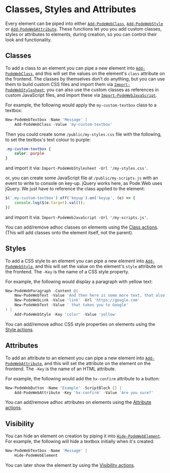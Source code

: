 # Classes, Styles and Attributes

Every element can be piped into either [`Add-PodeWebClass`](../../Functions/Actions/Add-PodeWebClass), [`Add-PodeWebStyle`](../../Functions/Actions/Add-PodeWebStyle) or [`Add-PodeWebAttribute`](../../Functions/Actions/Add-PodeWebAttribute). These functions let you you add custom classes, styles or attributes to elements, during creation, so you can control their look and functionality.

## Classes

To add a class to an element you can pipe a new element into [`Add-PodeWebClass`](../../Functions/Actions/Add-PodeWebClass), and this will set the values on the element's `class` attribute on the frontend. The classes by themselves don't do anything, but you can use them to build custom CSS files and import them via [`Import-PodeWebStylesheet`](../../Functions/Utilities/Import-PodeWebStylesheet); you can also use the custom classes as references in custom JavaScript files, and import these via [`Import-PodeWebJavaScript`](../../Functions/Utilities/Import-PodeWebJavaScript).

For example, the following would apply the `my-custom-textbox` class to a textbox:

```powershell
New-PodeWebTextbox -Name 'Message' |
    Add-PodeWebClass -Value 'my-custom-textbox'
```

Then you could create some `/public/my-styles.css` file with the following, to set the textbox's text colour to purple:

```css
.my-custom-textbox {
    color: purple
}
```

and import it via: `Import-PodeWebStylesheet -Url '/my-styles.css'`.

or, you can create some JavaScript file at `/public/my-scripts.js` with an event to write to console on key-up. jQuery works here, as Pode.Web uses jQuery. We just have to reference the class applied to the element:

```js
$('.my-custom-textbox').off('keyup').on('keyup', (e) => {
    console.log($(e.target).val());
})
```

and import it via: `Import-PodeWebJavaScript -Url '/my-scripts.js'`.

You can add/remove adhoc classes on elements using the [Class actions](../Actions/Elements#classes). (This will add classes onto the element itself, not the parent).

## Styles

To add a CSS style to an element you can pipe a new element into [`Add-PodeWebStyle`](../../Functions/Actions/Add-PodeWebStyle), and this will set the value on the element's `style` attribute on the frontend. The `-Key` is the name of a CSS style property.

For example, the following would display a paragraph with yellow text:

```powershell
New-PodeWebParagraph -Content @(
    New-PodeWebText -Value 'And then here is some more text, that also includes a '
    New-PodeWebLink -Value 'link' -Url 'https://google.com'
    New-PodeWebText -Value ' that takes you to Google'
) |
    Add-PodeWebStyle -Key 'color' -Value 'yellow'
```

You can add/remove adhoc CSS style properties on elements using the [Style actions](../Actions/Elements#styles).

## Attributes

To add an attribute to an element you can pipe a new element into [`Add-PodeWebAttribute`](../../Functions/Actions/Add-PodeWebAttribute), and this will set the attribute on the element on the frontend. The `-Key` is the name of an HTML attribute.

For example, the following would add the `hx-confirm` attribute to a button:

```powershell
New-PodeWebButton -Name 'Example' -ScriptBlock {} |
    Add-PodeWebAttribute -Key 'hx-confirm' -Value 'Are you sure?'
```

You can add/remove adhoc attributes on elements using the [Attribute actions](../Actions/Elements#attributes).

## Visibility

You can hide an element on creation by piping it into [`Hide-PodeWebElement`](../../Functions/Actions/Hide-PodeWebElement). For example, the following will hide a textbox initially when it's created:

```powershell
New-PodeWebTextbox -Name 'Message' |
    Hide-PodeWebElement
```

You can later show the element by using the [Visibility actions](../Actions/Elements#visibility).
